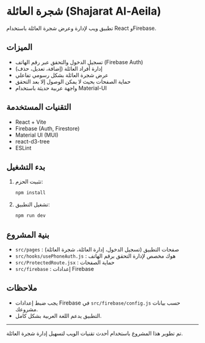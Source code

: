 # شجرة العائلة (Shajarat Al-Aeila)

تطبيق ويب لإدارة وعرض شجرة العائلة باستخدام React وFirebase.

## الميزات
- تسجيل الدخول والتحقق عبر رقم الهاتف (Firebase Auth)
- إدارة أفراد العائلة (إضافة، تعديل، حذف)
- عرض شجرة العائلة بشكل رسومي تفاعلي
- حماية الصفحات بحيث لا يمكن الوصول إلا بعد التحقق
- واجهة عربية حديثة باستخدام Material-UI

## التقنيات المستخدمة
- React + Vite
- Firebase (Auth, Firestore)
- Material UI (MUI)
- react-d3-tree
- ESLint

## بدء التشغيل

1. تثبيت الحزم:
   ```powershell
   npm install
   ```
2. تشغيل التطبيق:
   ```powershell
   npm run dev
   ```

## بنية المشروع
- `src/pages` : صفحات التطبيق (تسجيل الدخول، إدارة العائلة، شجرة العائلة)
- `src/hooks/usePhoneAuth.js` : هوك مخصص لإدارة التحقق برقم الهاتف
- `src/ProtectedRoute.jsx` : حماية الصفحات
- `src/firebase` : إعدادات Firebase

## ملاحظات
- يجب ضبط إعدادات Firebase في `src/firebase/config.js` حسب بيانات مشروعك.
- التطبيق يدعم اللغة العربية بشكل كامل.

---
تم تطوير هذا المشروع باستخدام أحدث تقنيات الويب لتسهيل إدارة شجرة العائلة.
